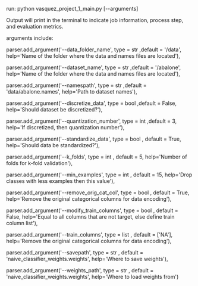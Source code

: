run: python vasquez_project_1_main.py [--arguments]

Output will print in the terminal to indicate job information, process step, and evaluation metrics.

arguments include:

parser.add_argument('--data_folder_name', type = str ,default = '/data',
                    help='Name of the folder where the data and names files are located'),

parser.add_argument('--dataset_name', type = str ,default = '/abalone',
                    help='Name of the folder where the data and names files are located'),

parser.add_argument('--namespath', type = str ,default = 'data/abalone.names',
                    help='Path to dataset names'),

parser.add_argument('--discretize_data', type = bool ,default = False,
                    help='Should dataset be discretized?'),

parser.add_argument('--quantization_number', type = int ,default = 3,
                    help='If discretized, then quantization number'),

parser.add_argument('--standardize_data', type = bool , default = True,
                    help='Should data be standardized?'),

parser.add_argument('--k_folds', type = int , default = 5,
                    help='Number of folds for k-fold validation'),

parser.add_argument('--min_examples', type = int , default = 15,
                    help='Drop classes with less examples then this value'),

parser.add_argument('--remove_orig_cat_col', type = bool , default = True,
                    help='Remove the original categorical columns for data encoding'),

parser.add_argument('--modify_train_columns', type = bool , default = False,
                    help='Equal to all columns that are not target, else define train column list'),

parser.add_argument('--train_columns', type = list , default = ['NA'],
                    help='Remove the original categorical columns for data encoding'),

parser.add_argument('--savepath', type = str , default = 'naive_classifier_weights.weights',
                    help='Where to save weights'),

parser.add_argument('--weights_path', type = str , default = 'naive_classifier_weights.weights',
                    help='Where to load weights from')